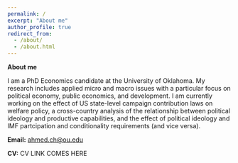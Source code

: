 ```yaml
---
permalink: /
excerpt: "About me"
author_profile: true
redirect_from: 
  - /about/
  - /about.html
---
```


**About me**

I am a PhD Economics candidate at the University of Oklahoma. My research includes applied micro and macro issues with a particular focus on political economy, public economics, and development. I am currently working on the effect of US state-level campaign contribution laws on welfare policy, a cross-country analysis of the relationship between political ideology and productive capabilities, and the effect of political ideology and IMF partcipation and conditionality requirements (and vice versa).

**Email:**
ahmed.ch@ou.edu

**CV:**
CV LINK COMES HERE
